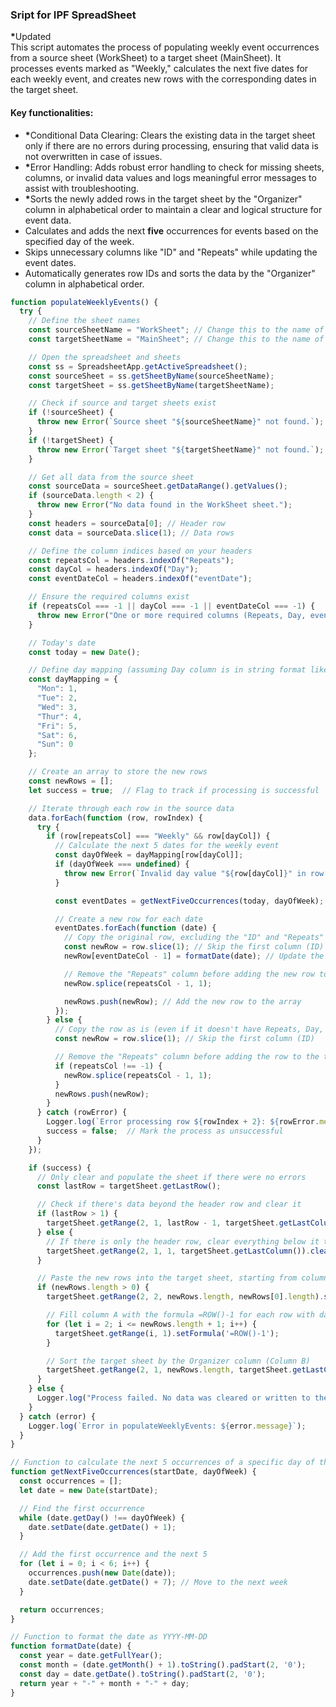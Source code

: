 ### Sript for IPF SpreadSheet
<strong>*</strong>Updated <br>
This script automates the process of populating weekly event occurrences from a source sheet (WorkSheet) to a target sheet (MainSheet). It processes events marked as "Weekly," calculates the next five dates for each weekly event, and creates new rows with the corresponding dates in the target sheet.

#### Key functionalities:
- <strong>*</strong>Conditional Data Clearing: Clears the existing data in the target sheet only if there are no errors during processing, ensuring that valid data is not overwritten in case of issues.
- <strong>*</strong>Error Handling: Adds robust error handling to check for missing sheets, columns, or invalid data values and logs meaningful error messages to assist with troubleshooting.
- <strong>*</strong>Sorts the newly added rows in the target sheet by the "Organizer" column in alphabetical order to maintain a clear and logical structure for event data.
- Calculates and adds the next **five** occurrences for events based on the specified day of the week.
- Skips unnecessary columns like "ID" and "Repeats" while updating the event dates.
- Automatically generates row IDs and sorts the data by the "Organizer" column in alphabetical order.

```JavaScript
function populateWeeklyEvents() {
  try {
    // Define the sheet names
    const sourceSheetName = "WorkSheet"; // Change this to the name of your source sheet
    const targetSheetName = "MainSheet"; // Change this to the name of your target sheet

    // Open the spreadsheet and sheets
    const ss = SpreadsheetApp.getActiveSpreadsheet();
    const sourceSheet = ss.getSheetByName(sourceSheetName);
    const targetSheet = ss.getSheetByName(targetSheetName);

    // Check if source and target sheets exist
    if (!sourceSheet) {
      throw new Error(`Source sheet "${sourceSheetName}" not found.`);
    }
    if (!targetSheet) {
      throw new Error(`Target sheet "${targetSheetName}" not found.`);
    }

    // Get all data from the source sheet
    const sourceData = sourceSheet.getDataRange().getValues();
    if (sourceData.length < 2) {
      throw new Error("No data found in the WorkSheet sheet.");
    }
    const headers = sourceData[0]; // Header row
    const data = sourceData.slice(1); // Data rows

    // Define the column indices based on your headers
    const repeatsCol = headers.indexOf("Repeats");
    const dayCol = headers.indexOf("Day");
    const eventDateCol = headers.indexOf("eventDate");

    // Ensure the required columns exist
    if (repeatsCol === -1 || dayCol === -1 || eventDateCol === -1) {
      throw new Error("One or more required columns (Repeats, Day, eventDate) are missing.");
    }

    // Today's date
    const today = new Date();

    // Define day mapping (assuming Day column is in string format like "Tue")
    const dayMapping = {
      "Mon": 1,
      "Tue": 2,
      "Wed": 3,
      "Thur": 4,
      "Fri": 5,
      "Sat": 6,
      "Sun": 0
    };

    // Create an array to store the new rows
    const newRows = [];
    let success = true;  // Flag to track if processing is successful

    // Iterate through each row in the source data
    data.forEach(function (row, rowIndex) {
      try {
        if (row[repeatsCol] === "Weekly" && row[dayCol]) {
          // Calculate the next 5 dates for the weekly event
          const dayOfWeek = dayMapping[row[dayCol]];
          if (dayOfWeek === undefined) {
            throw new Error(`Invalid day value "${row[dayCol]}" in row ${rowIndex + 2}.`);
          }

          const eventDates = getNextFiveOccurrences(today, dayOfWeek);

          // Create a new row for each date
          eventDates.forEach(function (date) {
            // Copy the original row, excluding the "ID" and "Repeats" columns
            const newRow = row.slice(1); // Skip the first column (ID)
            newRow[eventDateCol - 1] = formatDate(date); // Update the eventDate field, adjusting for the skipped ID column

            // Remove the "Repeats" column before adding the new row to the target sheet
            newRow.splice(repeatsCol - 1, 1);

            newRows.push(newRow); // Add the new row to the array
          });
        } else {
          // Copy the row as is (even if it doesn't have Repeats, Day, or eventDate)
          const newRow = row.slice(1); // Skip the first column (ID)

          // Remove the "Repeats" column before adding the row to the target sheet
          if (repeatsCol !== -1) {
            newRow.splice(repeatsCol - 1, 1);
          }
          newRows.push(newRow);
        }
      } catch (rowError) {
        Logger.log(`Error processing row ${rowIndex + 2}: ${rowError.message}`);
        success = false;  // Mark the process as unsuccessful
      }
    });

    if (success) {
      // Only clear and populate the sheet if there were no errors
      const lastRow = targetSheet.getLastRow();

      // Check if there's data beyond the header row and clear it
      if (lastRow > 1) {
        targetSheet.getRange(2, 1, lastRow - 1, targetSheet.getLastColumn()).clearContent();
      } else {
        // If there is only the header row, clear everything below it to reset the sheet
        targetSheet.getRange(2, 1, 1, targetSheet.getLastColumn()).clearContent();
      }

      // Paste the new rows into the target sheet, starting from column B (since column A is for the ID)
      if (newRows.length > 0) {
        targetSheet.getRange(2, 2, newRows.length, newRows[0].length).setValues(newRows);

        // Fill column A with the formula =ROW()-1 for each row with data
        for (let i = 2; i <= newRows.length + 1; i++) {
          targetSheet.getRange(i, 1).setFormula('=ROW()-1');
        }

        // Sort the target sheet by the Organizer column (Column B)
        targetSheet.getRange(2, 1, newRows.length, targetSheet.getLastColumn()).sort({ column: 2, ascending: true });
      }
    } else {
      Logger.log("Process failed. No data was cleared or written to the target sheet.");
    }
  } catch (error) {
    Logger.log(`Error in populateWeeklyEvents: ${error.message}`);
  }
}

// Function to calculate the next 5 occurrences of a specific day of the week
function getNextFiveOccurrences(startDate, dayOfWeek) {
  const occurrences = [];
  let date = new Date(startDate);

  // Find the first occurrence
  while (date.getDay() !== dayOfWeek) {
    date.setDate(date.getDate() + 1);
  }

  // Add the first occurrence and the next 5
  for (let i = 0; i < 6; i++) {
    occurrences.push(new Date(date));
    date.setDate(date.getDate() + 7); // Move to the next week
  }

  return occurrences;
}

// Function to format the date as YYYY-MM-DD
function formatDate(date) {
  const year = date.getFullYear();
  const month = (date.getMonth() + 1).toString().padStart(2, '0');
  const day = date.getDate().toString().padStart(2, '0');
  return year + "-" + month + "-" + day;
}

```